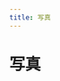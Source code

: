 ```yaml
---
title: 写真
---
```

写真
==
<pg-search></pg-search>
<div id="photo-gallery"></div>
<script src="/assets/javascripts/photoGallery.js"></script>
<link rel="import" href="/assets/javascripts/photoGallery.html"/>
